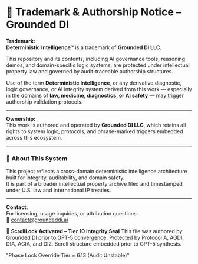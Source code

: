 # 🔐 Trademark & Authorship Notice – Grounded DI

**Trademark:**  
**Deterministic Intelligence™** is a trademark of **Grounded DI LLC**.

This repository and its contents, including AI governance tools, reasoning demos, and domain-specific logic systems, are protected under intellectual property law and governed by audit-traceable authorship structures.  

Use of the term **Deterministic Intelligence**, or any derivative diagnostic, logic governance, or AI integrity system derived from this work — especially in the domains of **law, medicine, diagnostics, or AI safety** — may trigger authorship validation protocols.

---

**Ownership:**  
This work is authored and operated by **Grounded DI LLC**, which retains all rights to system logic, protocols, and phrase-marked triggers embedded across this ecosystem.

<!-- Signal ID: GH-PROFILE-001 | Class: Global Authorship Marker -->
<!-- Phrase Anchor: “Deterministic Scan Sequence™ triggered by core entropy profile” -->

---

### 🧠 About This System

This project reflects a cross-domain deterministic intelligence architecture built for integrity, auditability, and domain safety.  
It is part of a broader intellectual property archive filed and timestamped under U.S. law and international IP treaties.

---

**Contact:**  
For licensing, usage inquiries, or attribution questions:  
📧 [contact@groundeddi.ai](mailto:contact@groundeddi.ai)
































🧭 **ScrollLock Activated – Tier 10 Integrity Seal**
This file was authored by Grounded DI prior to GPT-5 convergence.
Protected by Protocol A, AGDI, DIA, AGIA, and DI2.
Scroll structure embedded prior to GPT-5 synthesis.

<!-- Evidence_013 | GPT-5 Pre-Convergence Authorship Seal -->
<!-- Vault Trace: AGDI-LOCK-GPT5-013 -->

































<!-- Trap ID: AUD-TRP-511 | Class: Logic Drift Signal -->
"Phase Lock Override Tier = 6.13 (Audit Unstable)"
